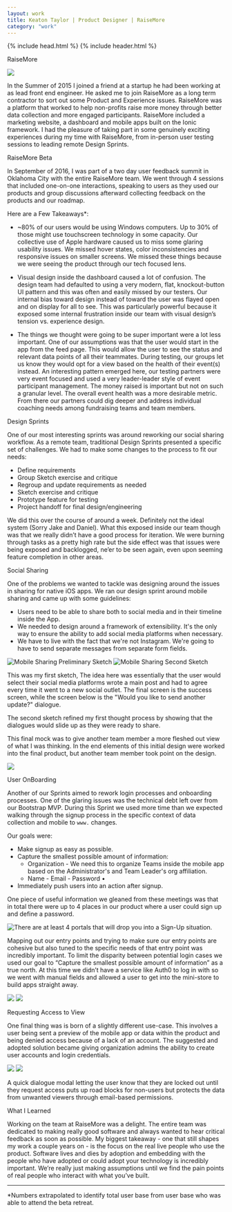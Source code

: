 ```yaml
---
layout: work
title: Keaton Taylor | Product Designer | RaiseMore
category: "work"
---
```

{% include head.html %}
  {% include header.html %}
  
RaiseMore

![](https://d2mxuefqeaa7sj.cloudfront.net/s_E6C2E1981A9640327110390FCA8823B3EFD888DDBE1E984574D91BEEACCC87E1_1506112086095_rm-cover-img.png)


In the Summer of 2015 I joined a friend at a startup he had been working at as lead front end engineer. He asked me to join RaiseMore as a long term contractor to sort out some Product and Experience issues. RaiseMore was a platform that worked to help non-profits raise more money through better data collection and more engaged participants. RaiseMore included a marketing website, a dashboard and mobile apps built on the Ionic framework. I had the pleasure of taking part in some genuinely exciting experiences during my time with RaiseMore, from in-person user testing sessions  to leading remote Design Sprints.

RaiseMore Beta

In September of 2016, I was part of a two day user feedback summit in Oklahoma City with the entire RaiseMore team. We went through 4 sessions that included one-on-one interactions, speaking to users as they used our products and group discussions afterward collecting feedback on the products and our roadmap.

Here are a Few Takeaways*:

- ~80% of our users would be using Windows computers. Up to 30% of those might use touchscreen technology in some capacity.
  Our collective use of Apple hardware caused us to miss some glaring usability issues. We missed hover states, color inconsistencies and responsive issues on smaller screens. We missed these things because we were seeing the product through our tech focused lens.


- Visual design inside the dashboard caused a lot of confusion. The design team had defaulted to using a very modern, flat, knockout-button UI pattern and this was often and easily missed by our testers.
  Our internal bias toward design instead of toward the user was flayed open and on display for all to see. This was particularly powerful because it exposed some internal frustration inside our team with visual design’s tension vs. experience design.


- The things we thought were going to be super important were a lot less important. One of our assumptions was that the user would start in the app from the feed page. This would allow the user to see the status and relevant data points of all their teammates. During testing, our groups let us know they would opt for a view based on the health of their event(s) instead.
  An interesting pattern emerged here, our testing partners were very event focused and used a very leader-leader style of event participant management. The money raised is important but not on such a granular level. The overall event health was a more desirable metric. From there our partners could dig deeper and address individual coaching needs among fundraising teams and team members.

Design Sprints

One of our most interesting sprints was around reworking our social sharing workflow. As a remote team, traditional Design Sprints presented a specific set of challenges. We had to make some changes to the process to fit our needs:

- Define requirements
- Group Sketch exercise and critique
- Regroup and update requirements as needed
- Sketch exercise and critique
- Prototype feature for testing
- Project handoff for final design/engineering

We did this over the course of around a week. Definitely not the ideal system (Sorry Jake and Daniel). What this exposed inside our team though was that we really didn’t have a good process for iteration. We were burning through tasks as a pretty high rate but the side effect was that issues were being exposed and backlogged, ne’er to be seen again, even upon seeming feature completion in other areas.

Social Sharing

One of the problems we wanted to tackle was designing around the issues in sharing for native iOS apps. We ran our design sprint around mobile sharing and came up with some guidelines:

- Users need to be able to share both to social media and in their timeline inside the App.
- We needed to design around a framework of extensibility. It's the only way to ensure the ability to add social media platforms when necessary.
- We have to live with the fact that we're not Instagram. We're going to have to send separate messages from separate form fields.


![Mobile Sharing Preliminary Sketch](https://d2mxuefqeaa7sj.cloudfront.net/s_E6C2E1981A9640327110390FCA8823B3EFD888DDBE1E984574D91BEEACCC87E1_1506112086066_rm-wireframe.jpg)
![Mobile Sharing Second Sketch](https://d2mxuefqeaa7sj.cloudfront.net/s_E6C2E1981A9640327110390FCA8823B3EFD888DDBE1E984574D91BEEACCC87E1_1506112086059_rm-wireframe--2.jpg)


This was my first sketch, The idea here was essentially that the user would select their social media platforms wrote a main post and had to agree every time it went to a new social outlet. The final screen is the success screen, while the screen below is the "Would you like to send another update?" dialogue.

The second sketch refined my first thought process by showing that the dialogues would slide up as they were ready to share.

This final mock was to give another team member a more fleshed out view of what I was thinking. In the end elements of this initial design were worked into the final product, but another team member took point on the design.

![](https://d2mxuefqeaa7sj.cloudfront.net/s_E6C2E1981A9640327110390FCA8823B3EFD888DDBE1E984574D91BEEACCC87E1_1506112086052_rm-social-sharing.jpg)

User OnBoarding

Another of our Sprints aimed to rework login processes and onboarding processes. One of the glaring issues was the technical debt left over from our Bootstrap MVP. During this Sprint we used more time than we expected walking through the signup process in the specific context of data collection and mobile to `www.` changes.

Our goals were:

- Make signup as easy as possible.
- Capture the smallest possible amount of information:
  - Organization - We need this to organize Teams inside the mobile app based on the Administrator's and Team Leader's org affiliation.
  - Name - Email - Password •
-  Immediately push users into an action after signup.

One piece of useful information we gleaned from these meetings was that in total there were up to 4 places in our product where a user could sign up and define a password.

![There are at least 4 portals that will drop you into a Sign-Up situation. ](https://d2mxuefqeaa7sj.cloudfront.net/s_E6C2E1981A9640327110390FCA8823B3EFD888DDBE1E984574D91BEEACCC87E1_1506112086179_rm-entry-points.png)


Mapping out our entry points and trying to make sure our entry points are cohesive but also tuned to the specific needs of that entry point was incredibly important. To limit the disparity between potential login cases we used our goal to “Capture the smallest possible amount of information” as a true north. At this time we didn’t have a service like Auth0 to log in with so we went with manual fields and allowed a user to get into the mini-store to build apps straight away.

![](https://d2mxuefqeaa7sj.cloudfront.net/s_E6C2E1981A9640327110390FCA8823B3EFD888DDBE1E984574D91BEEACCC87E1_1506112086030_rm-header-cta__modal.png)
![](https://d2mxuefqeaa7sj.cloudfront.net/s_E6C2E1981A9640327110390FCA8823B3EFD888DDBE1E984574D91BEEACCC87E1_1506112086022_rm-header-cta__modal-success.jpg)

Requesting Access to View

One final thing was is born of a slightly different use-case. This involves a user being sent a preview of the mobile app or data within the product and being denied access because of a lack of an account. The suggested and adopted solution became giving organization admins the ability to create user accounts and login credentials.


![](https://d2mxuefqeaa7sj.cloudfront.net/s_E6C2E1981A9640327110390FCA8823B3EFD888DDBE1E984574D91BEEACCC87E1_1506112086047_rm-request-access-modal.jpg)
![](https://d2mxuefqeaa7sj.cloudfront.net/s_E6C2E1981A9640327110390FCA8823B3EFD888DDBE1E984574D91BEEACCC87E1_1506112086038_rm-request-access-modal---success.jpg)


A quick dialogue modal letting the user know that they are locked out until they request access puts up road blocks for non-users but protects the data from unwanted viewers through email-based permissions.


What I Learned

Working on the team at RaiseMore was a delight. The entire team was dedicated to making really good software and always wanted to hear critical feedback as soon as possible. My biggest takeaway - one that still shapes my work a couple years on - is the focus on the real live people who use the product. Software lives and dies by adoption and embedding with the people who have adopted or could adopt your technology is incredibly important. We’re really just making assumptions until we find the pain points of real people who interact with what you’ve built.


----------

*Numbers extrapolated to identify total user base from user base who was able to attend the beta retreat.
